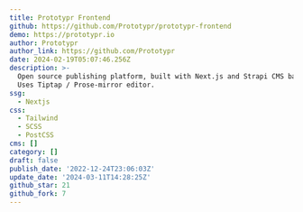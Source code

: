 ```yaml
---
title: Prototypr Frontend
github: https://github.com/Prototypr/prototypr-frontend
demo: https://prototypr.io
author: Prototypr
author_link: https://github.com/Prototypr
date: 2024-02-19T05:07:46.256Z
description: >-
  Open source publishing platform, built with Next.js and Strapi CMS backend.
  Uses Tiptap / Prose-mirror editor.
ssg:
  - Nextjs
css:
  - Tailwind
  - SCSS
  - PostCSS
cms: []
category: []
draft: false
publish_date: '2022-12-24T23:06:03Z'
update_date: '2024-03-11T14:28:25Z'
github_star: 21
github_fork: 7
---
```


